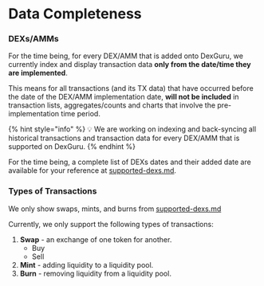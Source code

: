 # Data Completeness

### DEXs/AMMs&#x20;

For the time being, for every DEX/AMM that is added onto DexGuru, we currently index and display transaction data **only from the date/time they are implemented**.&#x20;

This means for all transactions (and its TX data) that have occurred before the date of the DEX/AMM implementation date, **will not be included** in transaction lists, aggregates/counts and charts that involve the pre-implementation time period.

{% hint style="info" %}
💡 We are working on indexing and back-syncing all historical transactions and transaction data for every DEX/AMM that is supported on DexGuru.&#x20;
{% endhint %}

For the time being, a complete list of DEXs dates and their added date are available for your reference at [supported-dexs.md](supported-dexs.md "mention").

### Types of Transactions&#x20;

We only show swaps, mints, and burns from [supported-dexs.md](supported-dexs.md "mention")&#x20;

Currently, we only support the following types of transactions:

1. **Swap** - an exchange of one token for another.&#x20;
   * Buy&#x20;
   * Sell&#x20;
2. **Mint** - adding liquidity to a liquidity pool.&#x20;
3. **Burn** - removing liquidity from a liquidity pool.&#x20;

